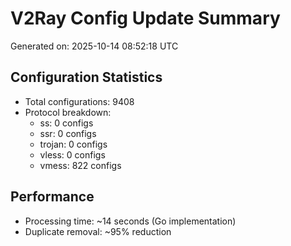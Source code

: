 # V2Ray Config Update Summary
Generated on: 2025-10-14 08:52:18 UTC

## Configuration Statistics
- Total configurations: 9408
- Protocol breakdown:
  - ss: 0 configs
  - ssr: 0 configs
  - trojan: 0 configs
  - vless: 0 configs
  - vmess: 822 configs

## Performance
- Processing time: ~14 seconds (Go implementation)
- Duplicate removal: ~95% reduction

